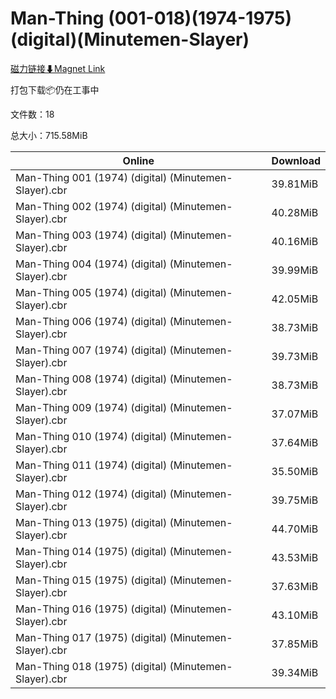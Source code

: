 # Man-Thing (001-018)(1974-1975)(digital)(Minutemen-Slayer)

[磁力链接⬇Magnet Link](magnet:?xt=urn:btih:6f20eabf5ea8e960cabe1be795ecd89d11830b02&dn=Man-Thing%20%28001-018%29%281974-1975%29%28digital%29%28Minutemen-Slayer%29)

打包下载📦仍在工事中

文件数：18

总大小：715.58MiB

Online | Download
--- | ---
Man-Thing 001 (1974) (digital) (Minutemen-Slayer).cbr | 39.81MiB
Man-Thing 002 (1974) (digital) (Minutemen-Slayer).cbr | 40.28MiB
Man-Thing 003 (1974) (digital) (Minutemen-Slayer).cbr | 40.16MiB
Man-Thing 004 (1974) (digital) (Minutemen-Slayer).cbr | 39.99MiB
Man-Thing 005 (1974) (digital) (Minutemen-Slayer).cbr | 42.05MiB
Man-Thing 006 (1974) (digital) (Minutemen-Slayer).cbr | 38.73MiB
Man-Thing 007 (1974) (digital) (Minutemen-Slayer).cbr | 39.73MiB
Man-Thing 008 (1974) (digital) (Minutemen-Slayer).cbr | 38.73MiB
Man-Thing 009 (1974) (digital) (Minutemen-Slayer).cbr | 37.07MiB
Man-Thing 010 (1974) (digital) (Minutemen-Slayer).cbr | 37.64MiB
Man-Thing 011 (1974) (digital) (Minutemen-Slayer).cbr | 35.50MiB
Man-Thing 012 (1974) (digital) (Minutemen-Slayer).cbr | 39.75MiB
Man-Thing 013 (1975) (digital) (Minutemen-Slayer).cbr | 44.70MiB
Man-Thing 014 (1975) (digital) (Minutemen-Slayer).cbr | 43.53MiB
Man-Thing 015 (1975) (digital) (Minutemen-Slayer).cbr | 37.63MiB
Man-Thing 016 (1975) (digital) (Minutemen-Slayer).cbr | 43.10MiB
Man-Thing 017 (1975) (digital) (Minutemen-Slayer).cbr | 37.85MiB
Man-Thing 018 (1975) (digital) (Minutemen-Slayer).cbr | 39.34MiB